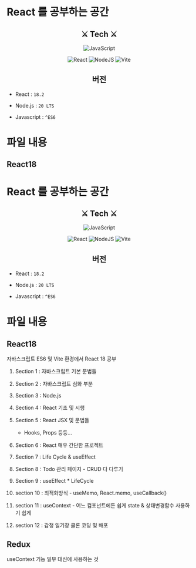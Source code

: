 # React 를 공부하는 공간

<h2 align="center">
⚔ Tech ⚔ 
</h2>
<div align="center">

![JavaScript](https://img.shields.io/badge/javascript-%23323330.svg?style=for-the-badge&logo=javascript&logoColor=%23F7DF1E)

![React](https://img.shields.io/badge/react-%2320232a.svg?style=for-the-badge&logo=react&logoColor=%2361DAFB)
![NodeJS](https://img.shields.io/badge/node.js-6DA55F?style=for-the-badge&logo=node.js&logoColor=white)
![Vite](https://img.shields.io/badge/vite-%23646CFF.svg?style=for-the-badge&logo=vite&logoColor=white)

</div>

<h2 align="center">
버전
</h2>

- React : `18.2`

- Node.js : `20 LTS`

- Javascript : `^ES6`

# 파일 내용

## React18

# React 를 공부하는 공간

<h2 align="center">
⚔ Tech ⚔ 
</h2>
<div align="center">

![JavaScript](https://img.shields.io/badge/javascript-%23323330.svg?style=for-the-badge&logo=javascript&logoColor=%23F7DF1E)

![React](https://img.shields.io/badge/react-%2320232a.svg?style=for-the-badge&logo=react&logoColor=%2361DAFB)
![NodeJS](https://img.shields.io/badge/node.js-6DA55F?style=for-the-badge&logo=node.js&logoColor=white)
![Vite](https://img.shields.io/badge/vite-%23646CFF.svg?style=for-the-badge&logo=vite&logoColor=white)

</div>

<h2 align="center">
버전
</h2>

- React : `18.2`

- Node.js : `20 LTS`

- Javascript : `^ES6`

# 파일 내용

## React18

자바스크립트 ES6 및 Vite 환경에서 React 18 공부

1. Section 1 : 자바스크립트 기본 문법들

2. Section 2 : 자바스크립트 심화 부분

3. Section 3 : Node.js

4. Section 4 : React 기초 및 시행

5. Section 5 : React JSX 및 문법들

   - Hooks, Props 등등...

6. Section 6 : React 매우 간단한 프로젝트

7. Section 7 : Life Cycle & useEffect

8. Section 8 : Todo 관리 페이지 - CRUD 다 다루기

9. Section 9 : useEffect * LifeCycle

10. section 10 : 최적화방식 - useMemo, React.memo, useCallback()

11. section 11 : useContext - 어느 컴포넌트에든 쉽게 state & 상태변경함수 사용하기 쉽게  

12. section 12 : 감정 일기장 클론 코딩 및 배포  

## Redux  
useContext 기능 일부 대신에 사용하는 것   